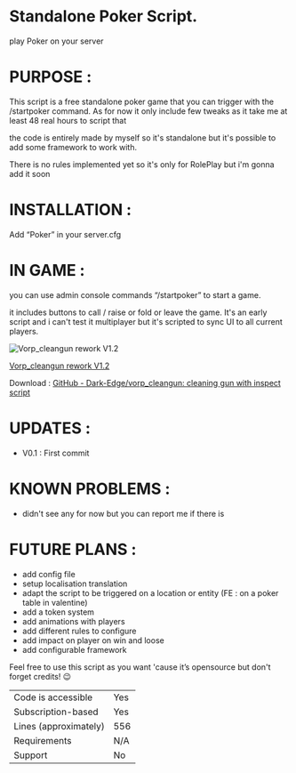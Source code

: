 # Standalone Poker Script.

play Poker on your server

# PURPOSE :

This script is a free standalone poker game that you can trigger with the /startpoker command.
As for now it only include few tweaks as it take me at least 48 real hours to script that

the code is entirely made by myself so it's standalone but it's possible to add some framework to work with. 

There is no rules implemented yet so it's only for RolePlay but i'm gonna add it soon

# INSTALLATION :

Add “Poker” in your server.cfg

# IN GAME :

you can use admin console commands “/startpoker” to start a game.

it includes buttons to call / raise or fold or leave the game.
It's an early script and i can't test it multiplayer but it's scripted to sync UI to all current players.

![](https://img.youtube.com/vi/o5daMYcmPSE/maxresdefault.jpg "Vorp_cleangun rework V1.2")

[ Vorp_cleangun rework V1.2 ](https://www.youtube.com/watch?v=o5daMYcmPSE)

Download : [GitHub - Dark-Edge/vorp_cleangun: cleaning gun with inspect script ](https://github.com/Dark-Edge/vorp_cleangun)

# UPDATES :

* V0.1 : First commit

# KNOWN PROBLEMS :

* didn't see any for now but you can report me if there is

# FUTURE PLANS :

* add config file
* setup localisation translation
* adapt the script to be triggered on a location or entity (FE : on a poker table in valentine)
* add a token system
* add animations with players
* add different rules to configure
* add impact on player on win and loose
* add configurable framework

Feel free to use this script as you want 'cause it’s opensource but don't forget credits! :wink:

|                                         |                                |
|-------------------------------------|----------------------------|
| Code is accessible       | Yes                        |
| Subscription-based      | Yes                        |
| Lines (approximately)  | 556                        |
| Requirements                | N/A                       |
| Support                           | No                         |
